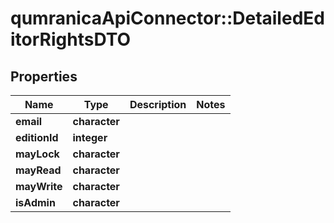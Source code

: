 # qumranicaApiConnector::DetailedEditorRightsDTO

## Properties
Name | Type | Description | Notes
------------ | ------------- | ------------- | -------------
**email** | **character** |  | 
**editionId** | **integer** |  | 
**mayLock** | **character** |  | 
**mayRead** | **character** |  | 
**mayWrite** | **character** |  | 
**isAdmin** | **character** |  | 


